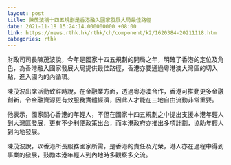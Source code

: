 ```yaml
---
layout: post
title: 陳茂波稱十四五規劃是香港融入國家發展大局最佳路徑
date: 2021-11-18 15:24:14.000000000 +08:00
link: https://news.rthk.hk/rthk/ch/component/k2/1620384-20211118.htm
categories: rthk
---
```


財政司司長陳茂波說，今年是國家十四五規劃的開局之年，明確了香港的定位及角色，為香港融入國家發展大局提供最佳路徑，香港亦要通過粵港澳大灣區的切入點，進入國內的內循環。

陳茂波出席活動致辭時說，在金融業方面，透過粵港澳合作，香港可推動更多金融創新，令金融資源更有效服務實體經濟，因此人才能在三地自由流動非常重要。

他表示，國家關心香港的年輕人，不但在國家十四五規劃之中提出支援本港年輕人到大灣區發展，更有不少利便政策出台，而本港政府亦推出多項計劃，協助年輕人到內地發展。

陳茂波說，以香港所長服務國家所需，是香港的責任及光榮，港人亦在過程中得到事業的發展，鼓勵本港年輕人到內地時多觀察多交流。
